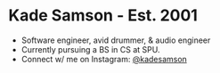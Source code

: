 <h1>Kade Samson - Est. 2001</h1>
<ul>
  <li>Software engineer, avid drummer, & audio engineer</li>
  <li>Currently pursuing a BS in CS at SPU.</li>
  <li>Connect w/ me on Instagram: <a href="https://www.instagram.com/kadesamson/" target="_blank" rel="noreferrer noopener">@kadesamson</a></li>
</ul>
